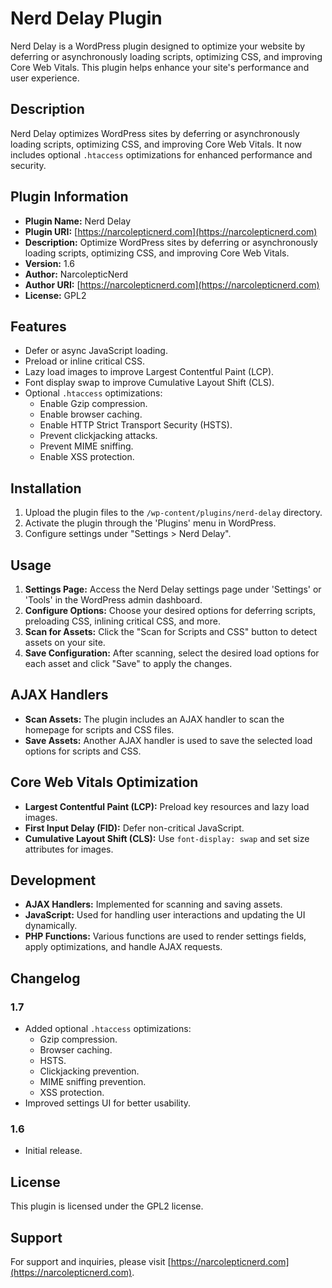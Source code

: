 # Nerd Delay Plugin

Nerd Delay is a WordPress plugin designed to optimize your website by deferring or asynchronously loading scripts, optimizing CSS, and improving Core Web Vitals. This plugin helps enhance your site's performance and user experience.

## Description
Nerd Delay optimizes WordPress sites by deferring or asynchronously loading scripts, optimizing CSS, and improving Core Web Vitals. It now includes optional `.htaccess` optimizations for enhanced performance and security.

## Plugin Information

- **Plugin Name:** Nerd Delay
- **Plugin URI:** [https://narcolepticnerd.com](https://narcolepticnerd.com)
- **Description:** Optimize WordPress sites by deferring or asynchronously loading scripts, optimizing CSS, and improving Core Web Vitals.
- **Version:** 1.6
- **Author:** NarcolepticNerd
- **Author URI:** [https://narcolepticnerd.com](https://narcolepticnerd.com)
- **License:** GPL2

## Features

- Defer or async JavaScript loading.
- Preload or inline critical CSS.
- Lazy load images to improve Largest Contentful Paint (LCP).
- Font display swap to improve Cumulative Layout Shift (CLS).
- Optional `.htaccess` optimizations:
  - Enable Gzip compression.
  - Enable browser caching.
  - Enable HTTP Strict Transport Security (HSTS).
  - Prevent clickjacking attacks.
  - Prevent MIME sniffing.
  - Enable XSS protection.

## Installation

1. Upload the plugin files to the `/wp-content/plugins/nerd-delay` directory.
2. Activate the plugin through the 'Plugins' menu in WordPress.
3. Configure settings under "Settings > Nerd Delay".

## Usage

1. **Settings Page:** Access the Nerd Delay settings page under 'Settings' or 'Tools' in the WordPress admin dashboard.
2. **Configure Options:** Choose your desired options for deferring scripts, preloading CSS, inlining critical CSS, and more.
3. **Scan for Assets:** Click the "Scan for Scripts and CSS" button to detect assets on your site.
4. **Save Configuration:** After scanning, select the desired load options for each asset and click "Save" to apply the changes.

## AJAX Handlers

- **Scan Assets:** The plugin includes an AJAX handler to scan the homepage for scripts and CSS files.
- **Save Assets:** Another AJAX handler is used to save the selected load options for scripts and CSS.

## Core Web Vitals Optimization

- **Largest Contentful Paint (LCP):** Preload key resources and lazy load images.
- **First Input Delay (FID):** Defer non-critical JavaScript.
- **Cumulative Layout Shift (CLS):** Use `font-display: swap` and set size attributes for images.

## Development

- **AJAX Handlers:** Implemented for scanning and saving assets.
- **JavaScript:** Used for handling user interactions and updating the UI dynamically.
- **PHP Functions:** Various functions are used to render settings fields, apply optimizations, and handle AJAX requests.

## Changelog
### 1.7
- Added optional `.htaccess` optimizations:
  - Gzip compression.
  - Browser caching.
  - HSTS.
  - Clickjacking prevention.
  - MIME sniffing prevention.
  - XSS protection.
- Improved settings UI for better usability.

### 1.6
- Initial release.

## License

This plugin is licensed under the GPL2 license.

## Support

For support and inquiries, please visit [https://narcolepticnerd.com](https://narcolepticnerd.com).